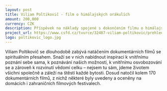 ```yaml
---
layout: post
title: Viliam Poltikovič - film o himálajských orákulích
amount: 200,000
currency: CZK
description: Příspěvek na náklady spojené s dokončením filmu o himálajských orákulích
project_url: https://www.csfd.cz/tvurce/32487-viliam-poltikovic/prehled/
logo: poltikovic_logo.jpg
---
```

Viliam Poltikovič se dlouhodobě zabývá natáčením dokumentárních filmů se spirituálním přesahem. Snaží se v nich nabídnout inspiraci k vnitřnímu poznání sebe sama, k poznávání našich možností, k vnitřnímu osvobozování se a zároveň k rozvinutí
vědomí celku – nejsem tu sám, jdeme životem všichni společně a záleží na štěstí každé bytosti. Dosud natočil kolem 170 dokumentárních filmů, z nichž některé byly uvedeny a oceněny na domácích i zahraničních filmových festivalech.
